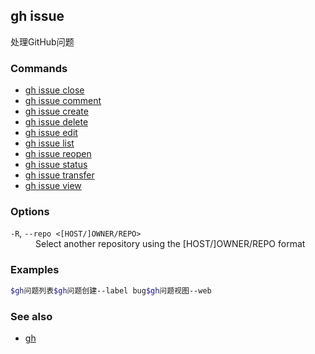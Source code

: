 

## gh issue

处理GitHub问题

### Commands

-   [gh issue close](./gh_issue_close)
-   [gh issue comment](./gh_issue_comment)
-   [gh issue create](./gh_issue_create)
-   [gh issue delete](./gh_issue_delete)
-   [gh issue edit](./gh_issue_edit)
-   [gh issue list](./gh_issue_list)
-   [gh issue reopen](./gh_issue_reopen)
-   [gh issue status](./gh_issue_status)
-   [gh issue transfer](./gh_issue_transfer)
-   [gh issue view](./gh_issue_view)

### Options

<dl class="flags">
	<dt><code>-R</code>, <code>--repo &lt;[HOST/]OWNER/REPO&gt;</code></dt>
	<dd>Select another repository using the [HOST/]OWNER/REPO format</dd>
</dl>

### Examples

```bash
$gh问题列表$gh问题创建--label bug$gh问题视图--web
```


### See also

-   [gh](./gh)
